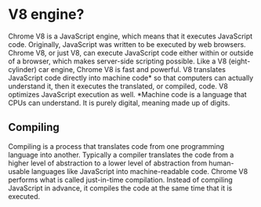 # V8 engine?
Chrome V8 is a JavaScript engine, which means that it executes JavaScript code. Originally, JavaScript was written to be executed by web browsers. Chrome V8, or just V8, can execute JavaScript code either within or outside of a browser, which makes server-side scripting possible.
Like a V8 (eight-cylinder) car engine, Chrome V8 is fast and powerful. V8 translates JavaScript code directly into machine code* so that computers can actually understand it, then it executes the translated, or compiled, code. V8 optimizes JavaScript execution as well.
*Machine code is a language that CPUs can understand. It is purely digital, meaning made up of digits.

## Compiling 
Compiling is a process that translates code from one programming language into another. Typically a compiler translates the code from a higher level of abstraction to a lower level of abstraction from human-usable languages like JavaScript into machine-readable code.
Chrome V8 performs what is called just-in-time compilation. Instead of compiling JavaScript in advance, it compiles the code at the same time that it is executed.
